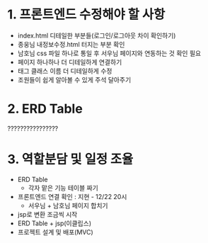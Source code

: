 # 1. 프론트엔드 수정해야 할 사항
- index.html 디테일한 부분들(로그인/로그아웃 차이 확인하기)
- 종웅님 내정보수정.html 터지는 부분 확인
- 남호님 css 파일 하나로 통일 후 서우님 페이지와 연동하는 것 확인 필요
- 페이지 하나하나 더 디테일하게 연결하기
- 태그 클래스 이름 더 디테일하게 수정
- 조원들이 쉽게 알아볼 수 있게 주석 달아주기

# 2. ERD Table
????????????????

# 3. 역할분담 및 일정 조율
- ERD Table
  - 각자 맡은 기능 테이블 짜기
- 프론트엔드 연결 확인 : 지현 - 12/22 20시
  - 서우님 + 남호님 페이지 합치기
- jsp로 변환 조금씩 시작
- ERD Table + jsp(이클립스)
- 프로젝트 설계 및 배포(MVC)